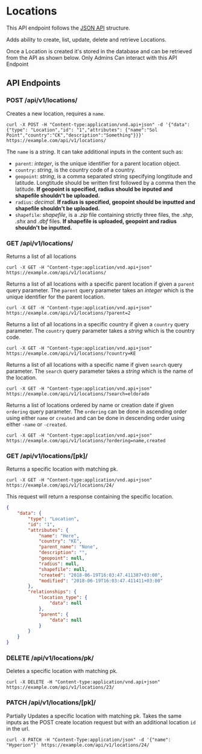 # Locations

This API endpoint follows the [JSON API](http://jsonapi.org/) structure.

Adds ability to create, list, update, delete and retrieve Locations.

Once a Location is created it's stored in the database and can be retrieved from the API as shown below. Only Admins Can interact with this API Endpoint

## API Endpoints

### POST /api/v1/locations/

Creates a new location, requires a `name`.

```console
curl -X POST -H "Content-type:application/vnd.api+json" -d '{"data": {"type": "Location","id": "1","attributes": {"name":"Sol Point","country":"CK","description":"Something"}}}' https://example.com/api/v1/locations/
```

The `name` is a *string*. It can take additional inputs in the content such as:

- `parent`: *integer*, is the unique identifier for a parent location object.
- `country`: *string*, is the country code of a country.
- `geopoint`: *string*, is a comma separated string specifying longtitude and latitude. Longtitude should be written first followed by a comma then the latitude. **If geopoint is specified, radius should be inputed and shapefile shouldn't be uploaded.**
- `radius`: *decimal*. **If radius is specified, geopoint should be inputted and shapefile shouldn't be uploaded.**
- `shapefile`: *shapefile*, is a *.zip* file containing strictly three files, the *.shp*, *.shx* and *.dbf* files. **If shapefile is uploaded, geopoint and radius shouldn't be inputted.**

### GET /api/v1/locations/

Returns a list of all locations

```console
curl -X GET -H "Content-type:application/vnd.api+json" https://example.com/api/v1/locations/
```

Returns a list of all locations with a specific parent location if given a `parent` query parameter. The `parent` query parameter takes an *integer* which is the unique identifier for the parent location.

```console
curl -X GET -H "Content-type:application/vnd.api+json" https://example.com/api/v1/locations/?parent=2
```

Returns a list of all locations in a specific country if given a `country` query parameter. The `country` query parameter takes a *string* which is the country code.

```console
curl -X GET -H "Content-type:application/vnd.api+json" https://example.com/api/v1/locations/?country=KE
```

Returns a list of all locations with a specific name if given `search` query parameter. The `search` query parameter takes a *string* which is the name of the location.

```console
curl -X GET -H "Content-type:application/vnd.api+json" https://example.com/api/v1/locations/?search=eldorado
```

Returns a list of locations ordered by name or creation date if given `ordering` query parameter. The `ordering` can be done in ascending order using either `name` or `created` and can be done in descending order using either `-name` or `-created`.

```console
curl -X GET -H "Content-type:application/vnd.api+json" https://example.com/api/v1/locations/?ordering=name,created
```

### GET /api/v1/locations/[pk]/

Returns a specific location with matching pk.

```console
curl -X GET -H "Content-type:application/vnd.api+json" https://example.com/api/v1/locations/24/
```

This request will return a response containing the specific location.

```json
{
    "data": {
        "type": "Location",
        "id": "1",
        "attributes": {
            "name": "Here",
            "country": "KE",
            "parent_name": "None",
            "description": "",
            "geopoint": null,
            "radius": null,
            "shapefile": null,
            "created": "2018-06-19T16:03:47.411387+03:00",
            "modified": "2018-06-19T16:03:47.411411+03:00"
        },
        "relationships": {
            "location_type": {
                "data": null
            },
            "parent": {
                "data": null
            }
        }
    }
}
```

### DELETE /api/v1/locations/pk/

Deletes a specific location with matching pk.

```console
curl -X DELETE -H "Content-type:application/vnd.api+json" https://example.com/api/v1/locations/23/
```

### PATCH /api/v1/locations/[pk]/

Partially Updates a specific location with matching pk. Takes the same inputs as the POST create location request but with an additional location `id` in the url.

```console
curl -X PATCH -H "Content-Type:application/json" -d '{"name": "Hyperion"}' https://example.com/api/v1/locations/24/
```
